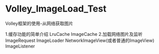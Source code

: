 # Volley_ImageLoad_Test
Volley框架的使用-从网络获取图片

  1.缓存功能的简单介绍
		LruCache
		ImageCache
	2.加载网络图片及监听
		ImageRequest
		ImageLoader
		NetworkImageView(或者普通的ImageView)
		ImageListener
